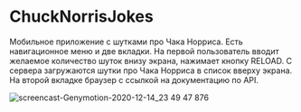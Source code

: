 # ChuckNorrisJokes
Мобильное приложение с шутками про Чака Норриса. Есть навигационное меню и две вкладки. На первой пользователь вводит желаемое количество шуток внизу экрана, нажимает кнопку RELOAD. С сервера загружаются шутки про Чака Норриса в список вверху экрана. На второй вкладке браузер с ссылкой на документацию по API.

![screencast-Genymotion-2020-12-14_23 49 47 876](https://user-images.githubusercontent.com/36378352/102135304-d40bdc00-3e68-11eb-94ab-629e566d916e.gif)
